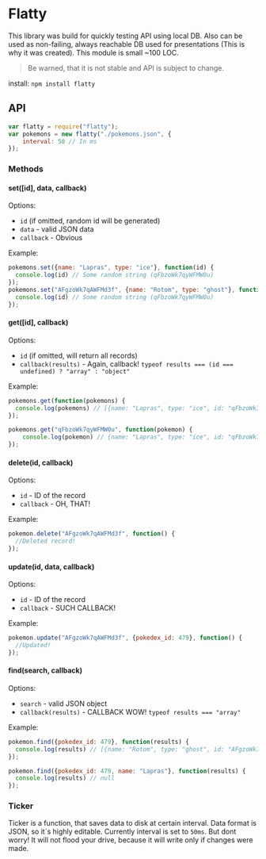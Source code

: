 # Flatty

This library was build for quickly testing API using local DB. Also can be used as non-failing, always reachable DB used for presentations (This is why it was created).
This module is small ~100 LOC.

> Be warned, that it is not stable and API is subject to change.

install: ```npm install flatty```

## API

```javascript
var flatty = require("flatty");
var pokemons = new flatty("./pokemons.json", {
    interval: 50 // In ms
});
```
### Methods

#### set([id], data, callback)

Options:

* ```id``` (if omitted, random id will be generated)
* ```data``` - valid JSON data
* ```callback``` - Obvious

Example:
```javascript
pokemons.set({name: "Lapras", type: "ice"}, function(id) {
  console.log(id) // Some random string (qFbzoWk7qyWFMW0u)
});
pokemons.set("AFgzoWk7qAWFMd3f", {name: "Rotom", type: "ghost"}, function(id) {
  console.log(id) // Some random string (qFbzoWk7qyWFMW0u)
});
```
#### get([id], callback)

Options:

* ```id``` (if omitted, will return all records)
* ```callback(results)``` - Again, callback! ```typeof results === (id === undefined) ? "array" : "object"```

Example:
```javascript
pokemons.get(function(pokemons) {
  console.log(pokemons) // [{name: "Lapras", type: "ice", id: "qFbzoWk7qyWFMW0u"},{name: "Rotom", type: "ghost", id: "AFgzoWk7qAWFMd3f"}]
});

pokemons.get("qFbzoWk7qyWFMW0u", function(pokemon) {
    console.log(pokemon) // {name: "Lapras", type: "ice", id: "qFbzoWk7qyWFMW0u"}
});
```

#### delete(id, callback)

Options:

* ```id``` - ID of the record
* ```callback``` - OH, THAT!

Example:

```javascript
pokemon.delete("AFgzoWk7qAWFMd3f", function() {
  //Deleted record!
});
```

#### update(id, data, callback)

Options:

* ```id``` - ID of the record
* ```callback``` - SUCH CALLBACK!

Example:

```javascript
pokemon.update("AFgzoWk7qAWFMd3f", {pokedex_id: 479}, function() {
  //Updated!
});
```

#### find(search, callback)

Options:

* ```search``` - valid JSON object
* ```callback(results)``` - CALLBACK WOW! ```typeof results === "array"```

Example:

```javascript
pokemon.find({pokedex_id: 479}, function(results) {
  console.log(results) // [{name: "Rotom", type: "ghost", id: "AFgzoWk7qAWFMd3f"}]
});

pokemon.find({pokedex_id: 479, name: "Lapras"}, function(results) {
  console.log(results) // null
});
```

### Ticker

Ticker is a function, that saves data to disk at certain interval. Data format is JSON, so it\`s highly editable.
Currently interval is set to ```50ms```. But dont worry! It will not flood your drive, because it will write only if changes were made.
